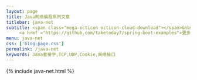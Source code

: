 ```yaml
---
layout: page
title: Java网络编程系列文章
titlebar: java-net
subtitle: <span class="mega-octicon octicon-cloud-download"></span>&nbsp;&nbsp;
     <a href ="https://github.com/taketoday7/spring-boot-examples">更多Java网络编程精选教程，<font color="#EB9439">点我</font>查看！</a><br/>
menu: java-net
css: ['blog-page.css']
permalink: /java-net
keywords: Java套接字,TCP,UDP,Cookie,网络接口
---
```


{% include java-net.html %}
